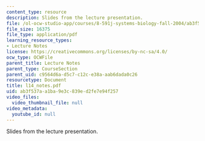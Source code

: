 ```yaml
---
content_type: resource
description: Slides from the lecture presentation.
file: /ol-ocw-studio-app/courses/8-591j-systems-biology-fall-2004/ab3f537aa1ba9e3c839ed2fe7e94f257_l14_notes.pdf
file_size: 16375
file_type: application/pdf
learning_resource_types:
- Lecture Notes
license: https://creativecommons.org/licenses/by-nc-sa/4.0/
ocw_type: OCWFile
parent_title: Lecture Notes
parent_type: CourseSection
parent_uid: c9564d6a-d5c7-c12c-e38a-aab6dada0c26
resourcetype: Document
title: l14_notes.pdf
uid: ab3f537a-a1ba-9e3c-839e-d2fe7e94f257
video_files:
  video_thumbnail_file: null
video_metadata:
  youtube_id: null
---
```

Slides from the lecture presentation.